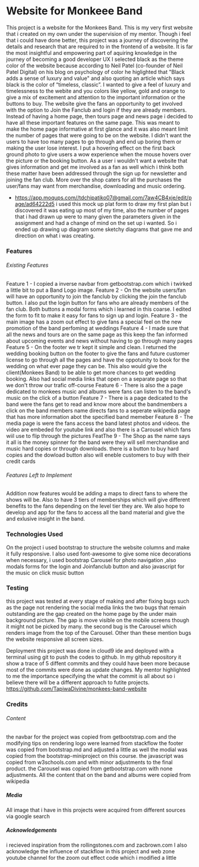 # Website for Monkeee Band 
This project is a website for the Monkees Band. This is my very first website that i created on my own under the supervision of my mentor. Though i feel that i could have done better, this project was a journey of discovering the details and research that are required to in the frontend of a website. It is far the most insightful and empowering part of aquiring knowledge in the journey of becoming a good developer
UX
I selected black as the theme color of the website because according to Neil Patel (co-founder of Neil Patel Digital) on his blog on psychology of color he higlighted that "Black adds a sense of luxury and value"  and also quoting an article which says black is the color of “timeless, classic”. I wanted to give a feel of luxury and timelessness to the webite and you colors like yellow, gold and orange to give a mix of excitement and attention to the important information or the buttons to buy. The website give the fans an opportunity to get involved with the option to Join the Fanclub and login if they are already members. Instead of having a home page, then tours page and news page i decided to have all these important features on the same page. This was meant to make the home page informative at first glance and it was also meant limit the number of pages that were going to be on the website. I didn't want the users to have too many pages to go through and end up boring them or making the user lose interest. I put a hovering effect on the first  back ground photo to give users a wow experience when the mouse hovers over the picture or  the booking button. As a user i wouldn't want a website that gives information and get me involved as a fan as well which i think both these matter have been addressed through the sign up for newsletter and joining the fan club. More over the shop caters for all the purchases the user/fans may want from merchandise, downloading and music ordering. 
- https://app.moqups.com//tdchipatiko07@gmail.com/7aw4CB4xje/edit/page/ad64222d5
i used this mock up plat form to draw my first plan but i discovered it was eating up most of my time, also the number of pages that i had drawn up were to many given the parameters given in the assignment and had a change of mind on the set up i wanted. So i ended up drawing up diagram some sketchy diagrams that gave me and direction on what i was creating.

### Features

###### Existing Features
Feature 1 - I copied a inverse navbar from getbootstrap.com which i twirked a little bit  to put a Band Logo image.
Feature 2 - On the website users/fan will have an opportunity to join the fanclub by clicking the join the fanclub button. I also put the login button for fans who are already members of the fan club. Both buttons a modal forms which i learned in this coarse. I edited the form to fit to make it easy for fans to sign up and login.
Feature 3 - the main image has a zoom out effect to give fans a special feel on the new promotion of the band perfoming at weddings
Feature 4 - I made sure that all the news and tours are on the same page as this keep the fan informed  about upcoming events and news without having to go through many pages
Feature 5 - On the footer we tr kept it simple and clean. I returned the wedding booking button on the footer to give the fans and future customer license to go through all the pages and have the oppotunity to book for the wedding on what ever page they can be. This also would give the client(Monkees Band) to be able to get more chances to get wedding booking. Also had social media links that open on a separate page so that we don't throw our trafic off-course 
Feature 6 - There is also the a page dedicated to monkees music and albums were fans can listen to the band's music on the click of a button
Feature 7 - There is a page dedicated to the band were the fans get to read and know more about the bandmembers a click on the band members name directs fans to a seperate wikipedia page that has more information abot the specified band memeber
Feature 8 - The media page is were the fans access the band latest photos and videos. the video are embeded for youtube link and also there is a Carousel which fans wiil use to flip through the pictures
FeatThe 9 - The Shop as the name says it all is the money spinner for the band were they will sell merchandise and music hard copies or through downloads. there is a button to buy hard copies and the dowload button also will eneble customers to buy with their credit cards

###### Features Left to Implement

Addition now features would be adding a maps to direct fans to where the shows will be.
Also to have 3 tiers of memberships which will give different benefits to the fans depending on the level tier they are.
We also hope to develop and app for the fans to access all the band material and give the and exlusive insight in the band.


### Technologies Used

On the project i used bootstrap to structure the website columns and make it fully responsive.
I also used font-awesome to give some nice decorations when necessary, i used bootstrap Carousel for photo navigation ,also modals forms for the login and Joinfanclub button and also javascript for the music on click music button

### Testing

this project was tested at every stage of making  and after fixing bugs such as the page not rendering the social media links
the two bugs that remain outstanding are the gap created on the home page by the under main background picture. The gap is move visible on the mobile screens though it might not be picked by many.
the second bug is the Carousel which renders image from the top of the Carousel. Other than these mention bugs the website responsive all screen sizes.

Deployment
this project was done in cloud9 ide and deployed with a terminal using git to push the codes to github.
In my github repository it show a trace of 5 diffent commits and they could have been more because most of the commits were done as update changes. My mentor highlighted to me the importance specifying the what the commit is all about so i believe there will be a different approach to futite projects.
https://github.com/TapiwaDivine/monkees-band-website

### Credits

###### Content
the navbar for the project was copied from getbootstrap.com and the modifying tips on rendering logo were learned from stackflow
the footer was copied from bootstrap.md and adjusted a little as well
the modial was copied from the bootstrap-miniproject on this course.
the javascript was copied from w3schools.com and with minor adjustments to the final product.
the Carousel was copied from getbootstrap.com with none adjustments.
All the content that on the band and albums were copied from wikipedia

##### Media
All image that i have in this projects were acquired from different sources via google search

##### Acknowledgements
i recieved inspiration from the rollingstones.com and zacbrown.com 
I also acknowledge the influence of stackflow in this project and web zone youtube channel for the zoom out effect code which i modified a little